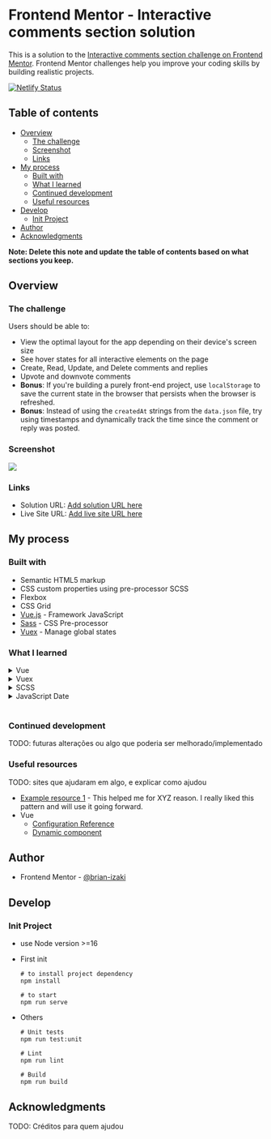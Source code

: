 # Frontend Mentor - Interactive comments section solution

This is a solution to the [Interactive comments section challenge on Frontend Mentor](https://www.frontendmentor.io/challenges/interactive-comments-section-iG1RugEG9). Frontend Mentor challenges help you improve your coding skills by building realistic projects.

[![Netlify Status](https://api.netlify.com/api/v1/badges/cd68d86a-d44d-4751-8025-a11143b90fa1/deploy-status)](https://app.netlify.com/sites/interactive-comments-challenge/deploys)

## Table of contents

- [Overview](#overview)
  - [The challenge](#the-challenge)
  - [Screenshot](#screenshot)
  - [Links](#links)
- [My process](#my-process)
  - [Built with](#built-with)
  - [What I learned](#what-i-learned)
  - [Continued development](#continued-development)
  - [Useful resources](#useful-resources)
- [Develop](#develop)
  - [Init Project](#init-project)
- [Author](#author)
- [Acknowledgments](#acknowledgments)

**Note: Delete this note and update the table of contents based on what sections you keep.**

## Overview

### The challenge

Users should be able to:

- View the optimal layout for the app depending on their device's screen size
- See hover states for all interactive elements on the page
- Create, Read, Update, and Delete comments and replies
- Upvote and downvote comments
- **Bonus**: If you're building a purely front-end project, use `localStorage` to save the current state in the browser that persists when the browser is refreshed.
- **Bonus**: Instead of using the `createdAt` strings from the `data.json` file, try using timestamps and dynamically track the time since the comment or reply was posted.

### Screenshot

![](./screenshot.jpg)

### Links

- Solution URL: [Add solution URL here](https://your-solution-url.com)
- Live Site URL: [Add live site URL here](https://your-live-site-url.com)

## My process

### Built with

- Semantic HTML5 markup
- CSS custom properties using pre-processor SCSS
- Flexbox
- CSS Grid
- [Vue.js](https://vuejs.org/) - Framework JavaScript
- [Sass](https://sass-lang.com/) - CSS Pre-processor
- [Vuex](https://vuex.vuejs.org/) - Manage global states

### What I learned

<details>
<summary>Vue</summary>

- `component` element at Vue is possible create new dynamic elements based in other component (example below is `reply-card`)

  ```html
  <div v-for="rep in reply" :key="rep.id">
    <component :is="'reply-card'" />
  </div>
  ```

  - see the use of loop to render N elements
  - the attribute `is` is very important (is who tell what component is to render)
  - [documentation](https://vuejs.org/api/built-in-special-elements.html#component)

- `<transition>` vue element responsible of the insert animation CSS class
  - the class names have difference between vue 2.0 and 3.0
  - is used the specific classes from Vue and you can create your own animation without worrying with add or not classes at element

</details>

<details>
<summary>Vuex</summary>

- About modules: Is ease split modules at project, just use the `module` property.
  ```js
  export default {
    module: { modA: { state: {}, actions: {} /*...*/ } },
  };
  ```

</details>

<details>
<summary>SCSS</summary>

- `mixins` help on reuse of CSS properties in SCSS files. [see mixin](./src/assets//styles//_mixins.scss) in use on [Container](./src/layout/CardContainer.vue#L27)

</details>

<details>
<summary>JavaScript Date</summary>

- JavaScript have the Intl object that permit format a date or number. In this project is used to format a date.
- The below code, is used `["pt-br", "en-US"]` the `pt-br` is the date format that I want and `en-US` is the date income.
  ```javascript
  new Intl.DateTimeFormat(["pt-br", "en-US"]).format(new Date());
  // format output dd/mm/yyyy
  ```
  - code in [date.js](./src/utils/date.js)

</details>

<br>

### Continued development

TODO: futuras alterações ou algo que poderia ser melhorado/implementado

### Useful resources

TODO: sites que ajudaram em algo, e explicar como ajudou

- [Example resource 1](https://www.example.com) - This helped me for XYZ reason. I really liked this pattern and will use it going forward.
- Vue
  - [Configuration Reference](https://cli.vuejs.org/config/)
  - [Dynamic component](https://vuejs.org/api/built-in-special-elements.html#component)

## Author

- Frontend Mentor - [@brian-izaki](https://www.frontendmentor.io/profile/brian-izaki)

## Develop

### Init Project

- use Node version >=16
- First init

  ```shell
  # to install project dependency
  npm install

  # to start
  npm run serve
  ```

- Others

  ```shell
  # Unit tests
  npm run test:unit

  # Lint
  npm run lint

  # Build
  npm run build
  ```

## Acknowledgments

TODO: Créditos para quem ajudou
